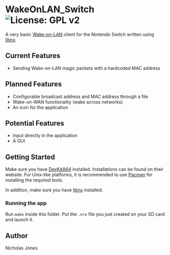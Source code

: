 # WakeOnLAN_Switch ![License: GPL v2](https://img.shields.io/badge/License-GPL%20v2-blue.svg)

A very basic [Wake-on-LAN](https://en.wikipedia.org/wiki/Wake-on-LAN) client for the Nintendo Switch written using [libnx](https://github.com/switchbrew/libnx). 

## Current Features

* Sending Wake-on-LAN magic packets with a hardcoded MAC address

## Planned Features

* Configurable broadcast address and MAC address through a file 
* Wake-on-WAN functionality (wake across networks)
* An icon for the application

## Potential Features 

* Input directly in the application
* A GUI 

## Getting Started

Make sure you have [DevKitA64](https://devkitpro.org/) installed. Installations can be found on their website.
For Unix-like platforms, it is recommended to use [Pacman](https://github.com/devkitPro/pacman) for installing the
required tools.

In addition, make sure you have [libnx](https://github.com/switchbrew/libnx) installed. 

### Running the app

Run `make` inside this folder. Put the `.nro` file you just created on your SD card and launch it.

## Author

Nicholas Jones
